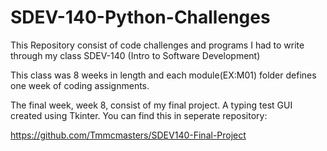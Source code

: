 # SDEV-140-Python-Challenges
This Repository consist of code challenges and programs I had to write through my class SDEV-140 (Intro to Software Development)

This class was 8 weeks in length and each module(EX:M01) folder defines one week of coding assignments. 

The final week, week 8, consist of my final project. A typing test GUI created using Tkinter. You can find this in seperate repository:

https://github.com/Tmmcmasters/SDEV140-Final-Project
